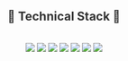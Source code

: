 
<div align="center">

<h2 style="color:#333">🦄 Technical Stack 🦄</h2>
<br>

<img src="https://img.shields.io/badge/HTML-E34F26?style=flat-square&logo=HTML5&logoColor=white"/>
<img src="https://img.shields.io/badge/CSS3-085eeb?style=flat-square&logo=CSS3&logoColor=white"/>
<img src="https://img.shields.io/badge/SCSS-CC6699?style=flat-square&logo=Sass&logoColor=white"/>
<img src="https://img.shields.io/badge/JQuery-f6861f?style=flat-square&logo=jquery&logoColor=white"/>
<img src="https://img.shields.io/badge/JavaScript-F7DF1E?style=flat-square&logo=JavaScript&logoColor=white"/>
<img src="https://img.shields.io/badge/VSCode-1f9df6?style=flat-square&logo=VSCode&logoColor=white"/>
<img src="https://img.shields.io/badge/phpStorm-000000?style=flat-square&logo=phpStorm&logoColor=white"/>



<br />
<br />
